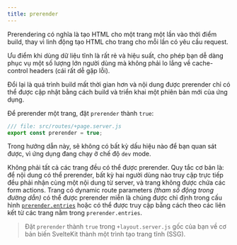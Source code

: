 ```yaml
---
title: prerender
---
```


Prerendering có nghĩa là tạo HTML cho một trang một lần vào thời điểm build, thay vì linh động tạo HTML cho trang cho mỗi lần có yêu cầu request.

Ưu điểm khi dùng dữ liệu tĩnh là rất rẻ và hiệu suất, cho phép bạn dễ dàng phục vụ một số lượng lớn người dùng mà không phải lo lắng về cache-control headers (cái rất dễ gặp lỗi).

Đổi lại là quá trình build mất thời gian hơn và nội dung được prerender chỉ có thể được cập nhật bằng cách build và triển khai một phiên bản mới của ứng dụng.

Để prerender một trang, đặt `prerender` thành `true`:
```js
/// file: src/routes/+page.server.js
export const prerender = true;
```

Trong hướng dẫn này, sẽ không có bất kỳ dấu hiệu nào để bạn quan sát được, vì ứng dụng đang chạy ở chế độ `dev` mode.

Không phải tất cả các trang đều có thể được prerender. Quy tắc cơ bản là: để nội dung có thể prerender, bất kỳ hai người dùng nào truy cập trực tiếp đều phải nhận cùng một nội dung từ server, và trang không được chứa các form actions. Trang có dynamic route parameters _(tham số động trong đường dẫn)_ có thể được prerender miễn là chúng được chỉ định trong cấu hình [`prerender.entries`](https://kit.svelte.dev/docs/configuration#prerender) hoặc có thể được truy cập bằng cách theo các liên kết từ các trang nằm trong `prerender.entries`.

> Đặt `prerender` thành `true` trong `+layout.server.js` gốc của bạn về cơ bản biến SvelteKit thành một trình tạo trang tĩnh (SSG).
